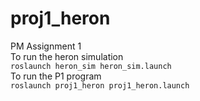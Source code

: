 # proj1_heron
PM Assignment 1\
To run the heron simulation\
``roslaunch heron_sim heron_sim.launch``\
To run the P1 program\
``roslaunch proj1_heron proj1_heron.launch``

